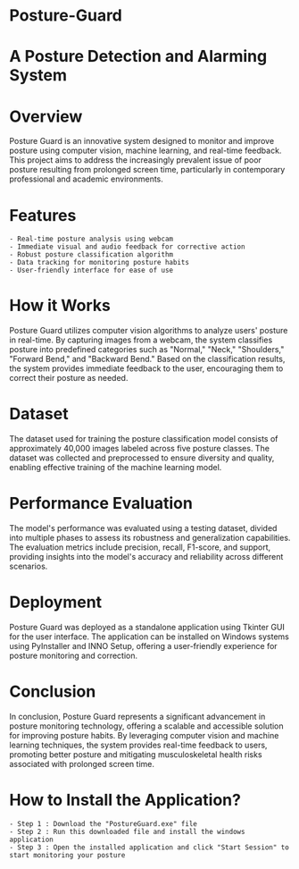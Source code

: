 # Posture-Guard
# A Posture Detection and Alarming System

# Overview
Posture Guard is an innovative system designed to monitor and improve posture using computer vision, machine learning, and real-time feedback. This project aims to address the increasingly prevalent issue of poor posture resulting from prolonged screen time, particularly in contemporary professional and academic environments.

# Features
    - Real-time posture analysis using webcam
    - Immediate visual and audio feedback for corrective action
    - Robust posture classification algorithm
    - Data tracking for monitoring posture habits
    - User-friendly interface for ease of use

# How it Works
Posture Guard utilizes computer vision algorithms to analyze users' posture in real-time. By capturing images from a webcam, the system classifies posture into predefined categories such as "Normal," "Neck," "Shoulders," "Forward Bend," and "Backward Bend." Based on the classification results, the system provides immediate feedback to the user, encouraging them to correct their posture as needed.

# Dataset
The dataset used for training the posture classification model consists of approximately 40,000 images labeled across five posture classes. The dataset was collected and preprocessed to ensure diversity and quality, enabling effective training of the machine learning model.

# Performance Evaluation
The model's performance was evaluated using a testing dataset, divided into multiple phases to assess its robustness and generalization capabilities. The evaluation metrics include precision, recall, F1-score, and support, providing insights into the model's accuracy and reliability across different scenarios.

# Deployment
Posture Guard was deployed as a standalone application using Tkinter GUI for the user interface. The application can be installed on Windows systems using PyInstaller and INNO Setup, offering a user-friendly experience for posture monitoring and correction.

# Conclusion
In conclusion, Posture Guard represents a significant advancement in posture monitoring technology, offering a scalable and accessible solution for improving posture habits. By leveraging computer vision and machine learning techniques, the system provides real-time feedback to users, promoting better posture and mitigating musculoskeletal health risks associated with prolonged screen time.

# How to Install the Application?
    - Step 1 : Download the "PostureGuard.exe" file
    - Step 2 : Run this downloaded file and install the windows application
    - Step 3 : Open the installed application and click "Start Session" to start monitoring your posture 